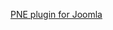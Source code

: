 [PNE plugin for Joomla](https://github.com/annihilatoratm/joomla-doc/blob/main/documentation/doc-eng.md)
